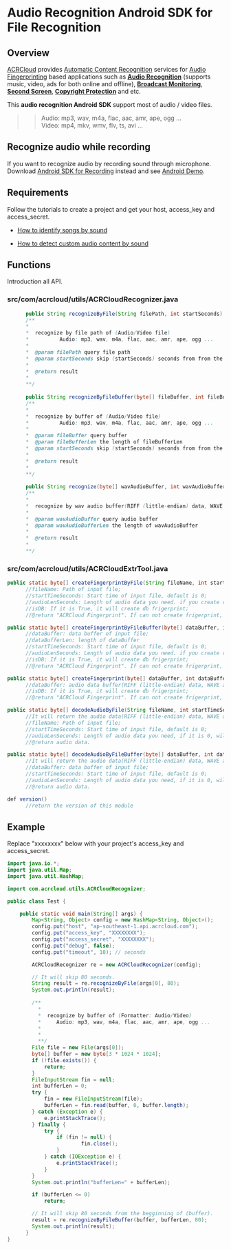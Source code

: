 # Audio Recognition Android SDK for File Recognition

## Overview
  [ACRCloud](https://www.acrcloud.com/) provides [Automatic Content Recognition](https://www.acrcloud.com/docs/introduction/automatic-content-recognition/) services for [Audio Fingerprinting](https://www.acrcloud.com/docs/introduction/audio-fingerprinting/) based applications such as **[Audio Recognition](https://www.acrcloud.com/music-recognition)** (supports music, video, ads for both online and offline), **[Broadcast Monitoring](https://www.acrcloud.com/broadcast-monitoring)**, **[Second Screen](https://www.acrcloud.com/second-screen-synchronization)**, **[Copyright Protection](https://www.acrcloud.com/copyright-protection-de-duplication)** and etc.<br>
  
  This **audio recognition Android SDK** support most of audio / video files. 

>>Audio: mp3, wav, m4a, flac, aac, amr, ape, ogg ...<br>
>>Video: mp4, mkv, wmv, flv, ts, avi ...

## Recognize audio while recording
If you want to recognize audio by recording sound through microphone.
Download [Android SDK for Recording](https://ap-console.acrcloud.com/downloads/sdk/android) instead and see [Android Demo](https://www.acrcloud.com/docs/demos/android-demo/).

## Requirements
Follow the tutorials to create a project and get your host, access_key and access_secret.

 * [How to identify songs by sound](https://www.acrcloud.com/docs/tutorials/identify-music-by-sound/)
 
 * [How to detect custom audio content by sound](https://www.acrcloud.com/docs/tutorials/identify-audio-custom-content/)
 
## Functions
Introduction all API.
### src/com/acrcloud/utils/ACRCloudRecognizer.java
```java
      public String recognizeByFile(String filePath, int startSeconds)
      /**
      *
      *  recognize by file path of (Audio/Video file)
      *          Audio: mp3, wav, m4a, flac, aac, amr, ape, ogg ...
      *
      *  @param filePath query file path
      *  @param startSeconds skip (startSeconds) seconds from from the beginning of (filePath)
      *
      *  @return result
      *
      **/
    
      public String recognizeByFileBuffer(byte[] fileBuffer, int fileBufferLen, int startSeconds)
      /**
      *
      *  recognize by buffer of (Audio/Video file)
      *          Audio: mp3, wav, m4a, flac, aac, amr, ape, ogg ...
      *
      *  @param fileBuffer query buffer
      *  @param fileBufferLen the length of fileBufferLen
      *  @param startSeconds skip (startSeconds) seconds from from the beginning of fileBuffer
      *
      *  @return result
      *
      **/
    
      public String recognize(byte[] wavAudioBuffer, int wavAudioBufferLen)
      /**
      *
      *  recognize by wav audio buffer(RIFF (little-endian) data, WAVE audio, Microsoft PCM, 16 bit, mono 8000 Hz)
      *
      *  @param wavAudioBuffer query audio buffer
      *  @param wavAudioBufferLen the length of wavAudioBuffer
      *
      *  @return result
      *
      **/
```

### src/com/acrcloud/utils/ACRCloudExtrTool.java 
```java
public static byte[] createFingerprintByFile(String fileName, int startTimeSeconds, int audioLenSeconds, boolean isDB)
      //fileName: Path of input file;
      //startTimeSeconds: Start time of input file, default is 0;
      //audioLenSeconds: Length of audio data you need. if you create recogize frigerprint, default is 12 seconds, if you create db frigerprint, it is not usefully;
      //isDB: If it is True, it will create db frigerprint;
      //@return "ACRCloud Fingerprint". If can not create frigerprint, return null.

public static byte[] createFingerprintByFileBuffer(byte[] dataBuffer, int dataBufferLen, int startTimeSeconds, int audioLenSeconds, boolean isDB)
      //dataBuffer: data buffer of input file;
      //dataBufferLen: length of dataBuffer
      //startTimeSeconds: Start time of input file, default is 0;
      //audioLenSeconds: Length of audio data you need. if you create recogize frigerprint, default is 12 seconds, if you create db frigerprint, it is not usefully;
      //isDB: If it is True, it will create db frigerprint;
      //@return "ACRCloud Fingerprint". If can not create frigerprint, return null.

public static byte[] createFingerprint(byte[] dataBuffer, int dataBufferLen, boolean isDB)
      //dataBuffer: audio data buffer(RIFF (little-endian) data, WAVE audio, Microsoft PCM, 16 bit, mono 8000 Hz);
      //isDB: If it is True, it will create db frigerprint;
      //@return "ACRCloud Fingerprint". If can not create frigerprint, return null.

public static byte[] decodeAudioByFile(String fileName, int startTimeSeconds, int audioLenSeconds) 
      //It will return the audio data(RIFF (little-endian) data, WAVE audio, Microsoft PCM, 16 bit, mono 8000 Hz);
      //fileName: Path of input file;
      //startTimeSeconds: Start time of input file, default is 0;
      //audioLenSeconds: Length of audio data you need, if it is 0, will decode all the audio;
      //@return audio data.

public static byte[] decodeAudioByFileBuffer(byte[] dataBuffer, int dataBufferLen, int startTimeSeconds, int audioLenSeconds)
      //It will return the audio data(RIFF (little-endian) data, WAVE audio, Microsoft PCM, 16 bit, mono 8000 Hz);
      //dataBuffer: data buffer of input file;
      //startTimeSeconds: Start time of input file, default is 0;
      //audioLenSeconds: Length of audio data you need, if it is 0, will decode all the audio;
      //@return audio data.

def version()
      //return the version of this module
```
## Example
Replace "xxxxxxxx" below with your project's access_key and access_secret.<br>
```java
import java.io.*;
import java.util.Map;
import java.util.HashMap;

import com.acrcloud.utils.ACRCloudRecognizer;

public class Test {

    public static void main(String[] args) {
        Map<String, Object> config = new HashMap<String, Object>();
        config.put("host", "ap-southeast-1.api.acrcloud.com");
        config.put("access_key", "XXXXXXXX");
        config.put("access_secret", "XXXXXXXX");
        config.put("debug", false);
        config.put("timeout", 10); // seconds

        ACRCloudRecognizer re = new ACRCloudRecognizer(config);

        // It will skip 80 seconds.
        String result = re.recognizeByFile(args[0], 80);
        System.out.println(result);
        
        /**
          *
          *  recognize by buffer of (Formatter: Audio/Video)
          *     Audio: mp3, wav, m4a, flac, aac, amr, ape, ogg ...
          *
          *
          **/
        File file = new File(args[0]);
        byte[] buffer = new byte[3 * 1024 * 1024];
        if (!file.exists()) {
            return;
        }
        FileInputStream fin = null;
        int bufferLen = 0;
        try {
            fin = new FileInputStream(file);
            bufferLen = fin.read(buffer, 0, buffer.length);
        } catch (Exception e) {
            e.printStackTrace();
        } finally {
            try {
                if (fin != null) {
                        fin.close();
                }
            } catch (IOException e) {
                e.printStackTrace();
            }
        }
        System.out.println("bufferLen=" + bufferLen);

        if (bufferLen <= 0)
            return;

        // It will skip 80 seconds from the begginning of (buffer).
        result = re.recognizeByFileBuffer(buffer, bufferLen, 80);
        System.out.println(result);
      }
}
```
